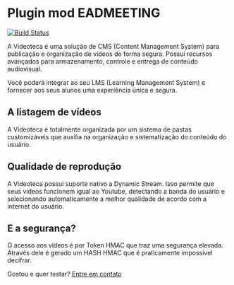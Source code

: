 # Plugin mod EADMEETING

[![Build Status](https://travis-ci.org/eadmeeting/moodle-mod_eadmeeting.svg?branch=master)](https://travis-ci.org/eadmeeting/moodle-mod_eadmeeting)

A Videoteca é uma solução de CMS (Content Management System) para publicação e organização de vídeos de forma segura. Possui recursos avançados para armazenamento, controle e entrega de conteúdo audiovisual.

Você poderá integrar ao seu LMS (Learning Management System) e fornecer aos seus alunos uma experiência única e segura.

## A listagem de vídeos
A Videoteca é totalmente organizada por um sistema de pastas customizáveis que auxilia na organização e sistematização do conteúdo do usuário.

##  Qualidade de reprodução
A Videoteca possui suporte nativo a Dynamic Stream. Isso permite que seus vídeos funcionem igual ao Youtube, detectando a banda do usuário e selecionando automaticamente a melhor qualidade de acordo com a internet do usuário.

## E a segurança?
O acesso aos vídeos é por Token HMAC que traz uma segurança elevada. Através dele é gerado um HASH HMAC que é praticamente impossível decifrar.

Gostou e quer testar? [Entre em contato](https://www.eadmeeting.com/br/Contato)
